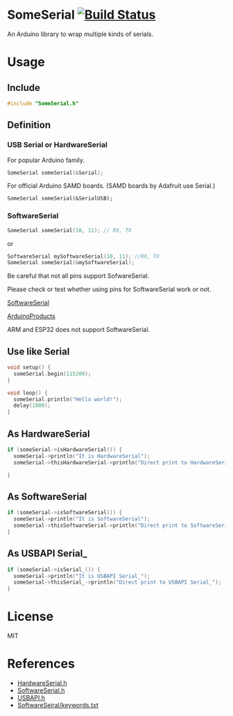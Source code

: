 # SomeSerial [![Build Status](https://travis-ci.org/asukiaaa/SomeSerial.svg?branch=master)](https://travis-ci.org/asukiaaa/SomeSerial)
An Arduino library to wrap multiple kinds of serials.

# Usage
## Include

```c
#include "SomeSerial.h"

```

## Definition
### USB Serial or HardwareSerial

For popular Arduino family.

```c
SomeSerial someSerial(&Serial);
```

For official Arduino SAMD boards.
(SAMD boards by Adafruit use Serial.)

```
SomeSerial someSerial(&SerialUSB);
```

### SoftwareSerial

```c
SomeSerial someSerial(10, 11); // RX, TX
```

or

```c
SoftwareSerial mySoftwareSerial(10, 11); //RX, TX
SomeSerial someSerial(&mySoftwareSerial);
```

Be careful that not all pins support SofwareSerial.

Please check or test whether using pins for SoftwareSerial work or not.

[SoftwareSerial](https://www.arduino.cc/en/Reference/SoftwareSerial)

[ArduinoProducts](https://www.arduino.cc/en/Main/Products)

ARM and ESP32 does not support SoftwareSerial.

## Use like Serial

```c
void setup() {
  someSerial.begin(115200);
}

void loop() {
  someSerial.println("Hello world!");
  delay(1000);
}
```

## As HardwareSerial

```c
if (someSerial->isHardwareSerial()) {
  someSerial->println("It is HardwareSerial");
  someSerial->thisHardwareSerial->println("Direct print to HardwareSerial");

}
```

## As SoftwareSerial

```c
if (someSerial->isSoftwareSerial()) {
  someSerial->println("It is SoftwareSerial");
  someSerial->thisSoftwareSerial->println("Direct print to SoftwareSerial");
}
```

## As USBAPI Serial_

```c
if (someSerial->isSerial_()) {
  someSerial->println("It is USBAPI Serial_");
  someSerial->thisSerial_->println("Direct print to USBAPI Serial_");
}
```

# License
MIT

# References
- [HardwareSerial.h](https://github.com/arduino/Arduino/blob/master/hardware/arduino/avr/cores/arduino/HardwareSerial.h)
- [SoftwareSerial.h](https://github.com/arduino/Arduino/blob/master/hardware/arduino/avr/libraries/SoftwareSerial/src/SoftwareSerial.h)
- [USBAPI.h](https://github.com/arduino/Arduino/blob/2bfe164b9a5835e8cb6e194b928538a9093be333/hardware/arduino/avr/cores/arduino/USBAPI.h)
- [SoftwareSeiral/keywords.txt](https://github.com/arduino/Arduino/blob/master/hardware/arduino/avr/libraries/SoftwareSerial/keywords.txt)